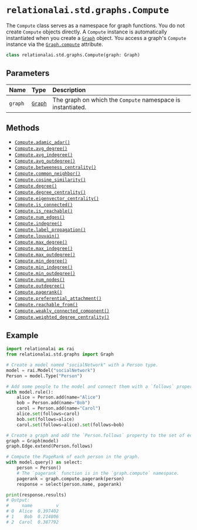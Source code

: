 # `relationalai.std.graphs.Compute`

The `Compute` class serves as a namespace for graph functions.
You do not create `Compute` objects directly.
A `Compute` instance is automatically instantiated when you create a [`Graph`](../Graph/README.md) object.
You access a graph's `Compute` instance via the [`Graph.compute`](../Graph/compute.md) attribute.

```python
class relationalai.std.graphs.Compute(graph: Graph)
```

## Parameters

| Name | Type | Description |
| :--- | :--- | :------ |
| `graph` | [`Graph`](../Graph/README.md) | The graph on which the `Compute` namespace is instantiated. |

## Methods
- [`Compute.adamic_adar()`](./adamic_adar.md)
- [`Compute.avg_degree()`](./avg_degree.md)
- [`Compute.avg_indegree()`](./avg_indegree.md)
- [`Compute.avg_outdegree()`](./avg_outdegree.md)
- [`Compute.betweeness_centrality()`](./betweeness_centrality.md)
- [`Compute.common_neighbor()`](./common_neighbor.md)
- [`Compute.cosine_similarity()`](./cosine_similarity.md)
- [`Compute.degree()`](./degree.md)
- [`Compute.degree_centrality()`](./degree_centrality.md)
- [`Compute.eigenvector_centrality()`](./eigenvector_centrality.md)
- [`Compute.is_connected()`](./is_connected.md)
- [`Compute.is_reachable()`](./is_reachable.md)
- [`Compute.num_edges()`](./num_edges.md)
- [`Compute.indegree()`](./indegree.md)
- [`Compute.label_propagation()`](./label_propagation.md)
- [`Compute.louvain()`](./louvain.md)
- [`Compute.max_degree()`](./max_degree.md)
- [`Compute.max_indegree()`](./max_indegree.md)
- [`Compute.max_outdegree()`](./max_outdegree.md)
- [`Compute.min_degree()`](./min_degree.md)
- [`Compute.min_indegree()`](./min_indegree.md)
- [`Compute.min_outdegree()`](./min_outdegree.md)
- [`Compute.num_nodes()`](./num_nodes.md)
- [`Compute.outdegree()`](./outdegree.md)
- [`Compute.pagerank()`](./pagerank.md)
- [`Compute.preferential_attachment()`](./preferential_attachment.md)
- [`Compute.reachable_from()`](./reachable_from.md)
- [`Compute.weakly_connected_component()`](./weakly_connected_component.md)
- [`Compute.weighted_degree_centrality()`](./weighted_degree_centrality.md)

## Example

```python
import relationalai as rai
from relationalai.std.graphs import Graph

# Create a model named "socialNetwork" with a Person type.
model = rai.Model("socialNetwork")
Person = model.Type("Person")

# Add some people to the model and connect them with a `follows` property.
with model.rule():
    alice = Person.add(name="Alice")
    bob = Person.add(name="Bob")
    carol = Person.add(name="Carol")
    alice.set(follows=carol)
    bob.set(follows=alice)
    carol.set(follows=alice).set(follows=bob)

# Create a graph and add the `Person.follows` property to the set of edges.
graph = Graph(model)
graph.Edge.extend(Person.follows)

# Compute the PageRank of each person in the graph.
with model.query() as select:
    person = Person()
    # The `pagerank` function is in the `graph.compute` namespace.
    pagerank = graph.compute.pagerank(person)
    response = select(person.name, pagerank)

print(response.results)
# Output:
#     name         v
# 0  Alice  0.397402
# 1    Bob  0.214806
# 2  Carol  0.387792
```
